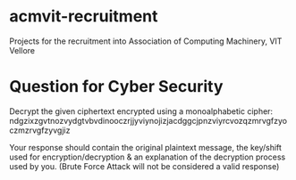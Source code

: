 # acmvit-recruitment
Projects for the recruitment into Association of Computing Machinery, VIT Vellore

# Question for Cyber Security
Decrypt the given ciphertext encrypted using a monoalphabetic cipher:
ndgzixzgvtnozvydgtvbvdinooczrjjyviynojizjacdggcjpnzviyrcvozqzmrvgfzyoczmzrvgfzyvgjiz

Your response should contain the original plaintext message, the key/shift used for encryption/decryption & an explanation of the decryption process used by you. (Brute Force Attack will not be considered a valid response)
